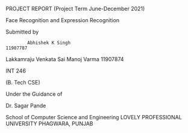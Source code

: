 PROJECT REPORT
(Project Term June-December 2021)


Face Recognition and Expression Recognition


Submitted by


            Abhishek K Singh                                                         11907787
Lakkamraju Venkata Sai Manoj Varma                   11907874




INT 246

(B. Tech CSE)


Under the Guidance of


Dr. Sagar Pande

School of Computer Science and Engineering
LOVELY PROFESSIONAL UNIVERSITY
PHAGWARA, PUNJAB

                

